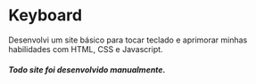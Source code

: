 # Keyboard
Desenvolvi um site básico para tocar teclado e aprimorar minhas habilidades com HTML, CSS e Javascript. 
##### Todo site foi desenvolvido manualmente.
